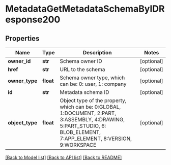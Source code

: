 # MetadataGetMetadataSchemaByIDResponse200

## Properties
Name | Type | Description | Notes
------------ | ------------- | ------------- | -------------
**owner_id** | **str** | Schema owner ID | [optional] 
**href** | **str** | URL to the schema | [optional] 
**owner_type** | **float** | Schema owner type, which can be: 0: user, 1: company | [optional] 
**id** | **str** | Metadata schema ID | [optional] 
**object_type** | **float** | Object type of the property, which can be: 0:GLOBAL, 1:DOCUMENT,             2:PART, 3:ASSEMBLY, 4:DRAWING, 5:PART_STUDIO, 6: BLOB_ELEMENT, 7:APP_ELEMENT, 8:VERSION, 9:WORKSPACE | [optional] 

[[Back to Model list]](../README.md#documentation-for-models) [[Back to API list]](../README.md#documentation-for-api-endpoints) [[Back to README]](../README.md)


